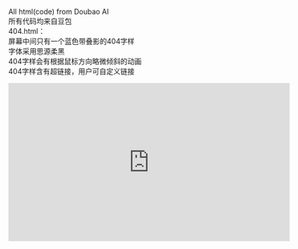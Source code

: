 All html(code) from Doubao AI  
所有代码均来自豆包  
404.html：  
         屏幕中间只有一个蓝色带叠影的404字样  
         字体采用思源柔黑  
         404字样会有根据鼠标方向略微倾斜的动画  
         404字样含有超链接，用户可自定义链接  
<iframe width="560" height="315" src="https://www.youtube.com/embed/VIDEO_ID" frameborder="0" allow="accelerometer; autoplay; clipboard-write; encrypted-media; gyroscope; picture-in-picture" allowfullscreen></iframe>
